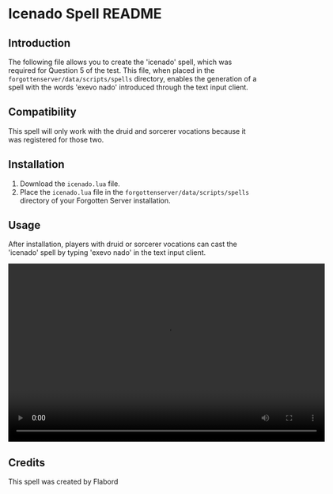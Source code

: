 # Icenado Spell README

## Introduction
The following file allows you to create the 'icenado' spell, which was required for Question 5 of the test. This file, when placed in the `forgottenserver/data/scripts/spells` directory, enables the generation of a spell with the words 'exevo nado' introduced through the text input client.

## Compatibility
This spell will only work with the druid and sorcerer vocations because it was registered for those two.

## Installation
1. Download the `icenado.lua` file.
2. Place the `icenado.lua` file in the `forgottenserver/data/scripts/spells` directory of your Forgotten Server installation.

## Usage
After installation, players with druid or sorcerer vocations can cast the 'icenado' spell by typing 'exevo nado' in the text input client.

<video width="640" height="360" controls>
  <source src="testIcenado.mp4" type="video/mp4">
</video>


## Credits
This spell was created by Flabord
